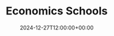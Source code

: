 ---
weight: 10100
title: "Economics Schools"
description: "Your Global Directory of Computer Science Schools"
icon: travel_explore
date: 2024-12-27T12:00:00+00:00
---